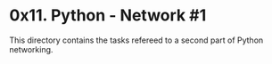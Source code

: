 # 0x11. Python - Network #1
This directory contains the tasks refereed to a second part of Python networking.
